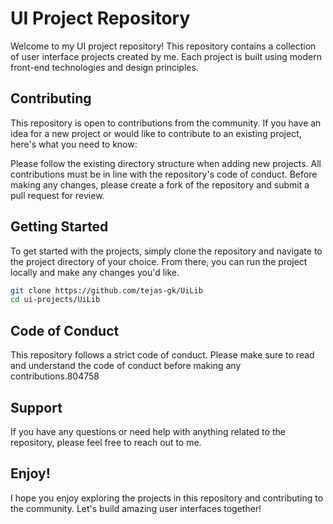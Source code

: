 # UI Project Repository
Welcome to my UI project repository! This repository contains a collection of user interface projects created by me. Each project is built using modern front-end technologies and design principles.

## Contributing
This repository is open to contributions from the community. If you have an idea for a new project or would like to contribute to an existing project, here's what you need to know:

Please follow the existing directory structure when adding new projects.
All contributions must be in line with the repository's code of conduct.
Before making any changes, please create a fork of the repository and submit a pull request for review.
## Getting Started
To get started with the projects, simply clone the repository and navigate to the project directory of your choice. From there, you can run the project locally and make any changes you'd like.

```bash
git clone https://github.com/tejas-gk/UiLib
cd ui-projects/UiLib
```
## Code of Conduct
This repository follows a strict code of conduct. Please make sure to read and understand the code of conduct before making any contributions.804758

## Support
If you have any questions or need help with anything related to the repository, please feel free to reach out to me.

## Enjoy!
I hope you enjoy exploring the projects in this repository and contributing to the community. Let's build amazing user interfaces together!
